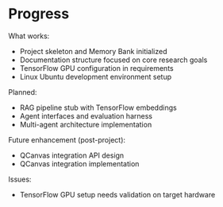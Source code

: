 # Progress

What works:
- Project skeleton and Memory Bank initialized
- Documentation structure focused on core research goals
- TensorFlow GPU configuration in requirements
- Linux Ubuntu development environment setup

Planned:
- RAG pipeline stub with TensorFlow embeddings
- Agent interfaces and evaluation harness
- Multi-agent architecture implementation

Future enhancement (post-project):
- QCanvas integration API design
- QCanvas integration implementation

Issues:
- TensorFlow GPU setup needs validation on target hardware

